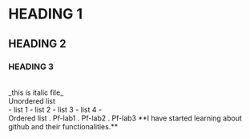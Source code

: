 # HEADING 1
## HEADING 2
### HEADING 3
<br/>
_this is italic file_
<br/>
Unordered list
<br/>
- list 1
- list 2
- list 3
- list 4
- <br/>
Ordered list
  . Pf-lab1
  . Pf-lab2
  . Pf-lab3
**I have started learning about github and their functionalities.**
